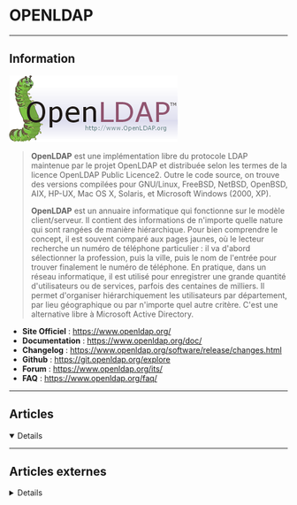 # OPENLDAP
----

## <i class="fa-solid fa-hashtag"></i> Information

![Logo](../../_media/apps/openldap/openldap_logo.gif ':size=250 :no-zoom')


> <i class="fa-solid fa-quote-left"></i> **OpenLDAP** est une implémentation libre du protocole LDAP maintenue par le projet OpenLDAP et distribuée selon les termes de la licence OpenLDAP Public Licence2. Outre le code source, on trouve des versions compilées pour GNU/Linux, FreeBSD, NetBSD, OpenBSD, AIX, HP-UX, Mac OS X, Solaris, et Microsoft Windows (2000, XP).
> 
> **OpenLDAP** est un annuaire informatique qui fonctionne sur le modèle client/serveur. Il contient des informations de n'importe quelle nature qui sont rangées de manière hiérarchique. Pour bien comprendre le concept, il est souvent comparé aux pages jaunes, où le lecteur recherche un numéro de téléphone particulier : il va d'abord sélectionner la profession, puis la ville, puis le nom de l'entrée pour trouver finalement le numéro de téléphone. En pratique, dans un réseau informatique, il est utilisé pour enregistrer une grande quantité d'utilisateurs ou de services, parfois des centaines de milliers. Il permet d'organiser hiérarchiquement les utilisateurs par département, par lieu géographique ou par n'importe quel autre critère. C'est une alternative libre à Microsoft Active Directory. <i class="fa-solid fa-quote-left fa-rotate-180"></i>


- <i class="fa-solid fa-globe"></i> **Site Officiel** : https://www.openldap.org/
- <i class="fa-solid fa-book"></i> **Documentation** : https://www.openldap.org/doc/
- <i class="fa-solid fa-file-circle-question"></i> **Changelog** : https://www.openldap.org/software/release/changes.html
- <i class="fa-brands fa-github"></i> **Github** : https://git.openldap.org/explore
- <i class="fas fa-comments"></i> **Forum** : https://www.openldap.org/its/
- <i class="far fa-question-circle"></i> **FAQ** : https://www.openldap.org/faq/

---

## <i class="fa-regular fa-newspaper"></i> Articles

<details open>

</details>

---

## <i class="fa-solid fa-glasses"></i> Articles externes

<details>

- [https://github.com/p0dalirius/LDAPmonitor](https://github.com/p0dalirius/LDAPmonitor)
- [How to Install and Configure OpenLDAP and phpLDAPadmin on Ubuntu 20.04](https://www.howtoforge.com/how-to-install-and-configure-openldap-phpldapadmin-on-ubuntu-2004/)
- [How to set up OpenLDAP Client on Debian 10](https://www.howtoforge.com/set-up-openldap-client-on-debian-10/)
- [LDAP user authentication explained](https://connect2id.com/products/ldapauth/auth-explained)
- [OpenLDAP beginner guide](https://linuxhint.com/openldap-beginner-guide/)

</details>